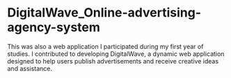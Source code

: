 # DigitalWave_Online-advertising-agency-system
This was also a web application I participated during my first year of studies. I contributed to developing DigitalWave, a dynamic web application designed to help users publish advertisements and receive creative ideas and assistance.
